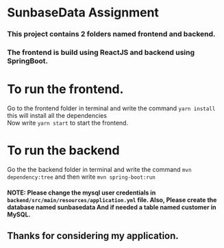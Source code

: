 # SunbaseData Assignment

### This project contains 2 folders named frontend and backend.

### The frontend is build using ReactJS and backend using SpringBoot.


# To run the frontend.
Go to the frontend folder in terminal and write the command `yarn install` this will install all the dependencies </br>
Now write `yarn start` to start the frontend.

# To run the backend
Go the the backend folder in terminal and write the command `mvn dependency:tree` and then write `mvn spring-boot:run`


#### NOTE: Please change the mysql user credentials in `backend/src/main/resources/application.yml` file. Also, Please create the database named sunbasedata And if needed a table named customer in MySQL. 

## Thanks for considering my application.
